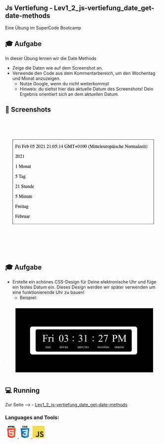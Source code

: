 ## Js Vertiefung - Lev1_2_js-vertiefung_date_get-date-methods

Eine Übung im SuperCode Bootcamp

## 🎓 Aufgabe

In dieser Übung lernen wir die Date Methods

- Zeige die Daten wie auf dem Screenshot an.
- Verwende den Code aus dem Kommentarbereich, um den Wochentag und Monat anzuzeigen.
  - Nutze Google, wenn du nicht weiterkommst
  - Hinweis: du siehst hier das aktuelle Datum des Screenshots! Dein Ergebnis orientiert sich an dem aktuellen Datum.

## 📸 Screenshots

![App Screenshot](assets/img/screen.png)
<br>
<br>
<br>
<br>

## 🎓 Aufgabe

- Erstelle ein schönes CSS-Design für Deine elektronische Uhr und füge ein festes Datum ein. Dieses Design werden wir später verwenden um eine funktionierende Uhr zu bauen!
  - Beispiel:

![App Screenshot](assets/img/screen2.png)

## 💻 Running

Zur Seite —> - [Lev1_2_js-vertiefung_date_get-date-methods](https://mukkez.github.io/Bootcamp/tasks/Day_64/Lev1_2_js-vertiefung_date_get-date-methods/)

<p align="left">
</p>

<h3 align="left">Languages and Tools:</h3>
<p align="left"> <a href="https://www.w3schools.com/html/" target="_blank" rel="noreferrer"> <img src="https://raw.githubusercontent.com/devicons/devicon/master/icons/html5/html5-original-wordmark.svg" alt="html5" width="40" height="40"/> </a>
<a href="https://www.w3schools.com/css/" target="_blank" rel="noreferrer"> <img src="https://raw.githubusercontent.com/devicons/devicon/master/icons/css3/css3-original-wordmark.svg" alt="css3" width="40" height="40"/> </a> 
<a href="https://www.w3schools.com/css/" target="_blank" rel="noreferrer"> <img src="https://raw.githubusercontent.com/devicons/devicon/master/icons/javascript/javascript-original.svg" alt="css3" width="40" height="40"/> </a> </p>

